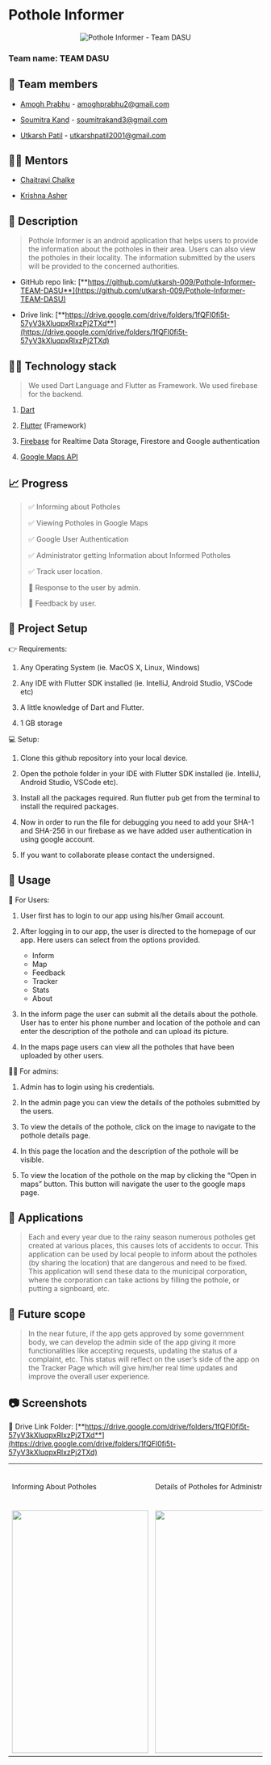 # Pothole Informer

<p align="center">
  <img src="https://github.com/utkarsh-009/Pothole-Informer-TEAM-DASU/blob/main/Images/banner.png?raw=true" alt="Pothole Informer - Team DASU">
</p>

### Team name: TEAM DASU

## 👥 Team members

- [Amogh Prabhu](https://github.com/Amogh-Prabhu/) - amoghprabhu2@gmail.com

- [Soumitra Kand](https://github.com/soumitrakand7/) - soumitrakand3@gmail.com

- [Utkarsh Patil](https://github.com/utkarsh-009/) - utkarshpatil2001@gmail.com

## 👩‍🏫 Mentors

- [Chaitravi Chalke](https://github.com/chaitravi-ce)

- [Krishna Asher]()

## 📄 Description

> Pothole Informer is an android application that helps users to provide the information about the potholes in their area. Users can also view the potholes in their locality. The information submitted by the users will be provided to the concerned authorities.

- GitHub repo link:
  [**https://github.com/utkarsh-009/Pothole-Informer-TEAM-DASU**](https://github.com/utkarsh-009/Pothole-Informer-TEAM-DASU)

- Drive link:
  [**https://drive.google.com/drive/folders/1fQFl0fi5t-57yV3kXluqpxRlxzPj2TXd**](https://drive.google.com/drive/folders/1fQFl0fi5t-57yV3kXluqpxRlxzPj2TXd)

## 👨‍💻 Technology stack

> We used Dart Language and Flutter as Framework. We used firebase for the backend.

1.  [Dart](https://dart.dev/)

2.  [Flutter](https://flutter.dev/) (Framework)

3.  [Firebase](https://firebase.google.com/) for Realtime Data Storage, Firestore and Google authentication

4.  [Google Maps API](https://mapsplatform.google.com/)

## 📈 Progress

> :white_check_mark: Informing about Potholes
>
> :white_check_mark: Viewing Potholes in Google Maps
>
> :white_check_mark: Google User Authentication
>
> :white_check_mark: Administrator getting Information about Informed Potholes
>
> :white_check_mark: Track user location.
>
> :black_square_button: Response to the user by admin.
>
> :black_square_button: Feedback by user.
>

## 📃 Project Setup

👉 Requirements:

1.  Any Operating System (ie. MacOS X, Linux, Windows)

2.  Any IDE with Flutter SDK installed (ie. IntelliJ, Android Studio, VSCode etc)

3.  A little knowledge of Dart and Flutter.

4.  1 GB storage

💻 Setup:

1.  Clone this github repository into your local device.

2.  Open the pothole folder in your IDE with Flutter SDK installed (ie. IntelliJ, Android Studio, VSCode etc).

3.  Install all the packages required. Run flutter pub get from the terminal to install the required packages.

4.  Now in order to run the file for debugging you need to add your SHA-1 and SHA-256 in our firebase as we have added user authentication in using google account.

5.  If you want to collaborate please contact the undersigned.

## 📜 Usage

👤 For Users:

1. User first has to login to our app using his/her Gmail account.

2. After logging in to our app, the user is directed to the homepage of our app. Here users can select from the options provided.

    - Inform
    - Map
    - Feedback
    - Tracker
    - Stats
    - About

3. In the inform page the user can submit all the details about the pothole. User has to enter his phone number and location of the pothole and can enter the description of the pothole and can upload its picture.

4. In the maps page users can view all the potholes that have been uploaded by other users.

👨‍💼 For admins:

1.  Admin has to login using his credentials.

2.  In the admin page you can view the details of the potholes submitted by the users.

3.  To view the details of the pothole, click on the image to navigate to the pothole details page.

4.  In this page the location and the description of the pothole will be visible.

5.  To view the location of the pothole on the map by clicking the “Open in maps” button. This button will navigate the user to the google maps page.

## 🤳 Applications

>Each and every year due to the rainy season numerous potholes get created at various places, this causes lots of accidents to occur. This application can be used by local people to inform about the potholes (by sharing the location) that are dangerous and need to be fixed. This application will send these data to the municipal corporation, where the corporation can take actions by filling the pothole, or putting a signboard, etc.

## 🔮 Future scope

>In the near future, if the app gets approved by some government body, we can develop the admin side of the app giving it more functionalities like accepting requests, updating the status of a complaint, etc. This status will reflect on the user’s side of the app on the Tracker Page which will give him/her real time updates and improve the overall user experience.

## 📷 Screenshots

🔗 Drive Link Folder:
[**https://drive.google.com/drive/folders/1fQFl0fi5t-57yV3kXluqpxRlxzPj2TXd**](https://drive.google.com/drive/folders/1fQFl0fi5t-57yV3kXluqpxRlxzPj2TXd)

<table>
  <tr>
    <td>Informing About Potholes</td>
     <td>Details of Potholes for Administrator</td>
     <td>Map displaying location of Potholes</td>
  </tr>
  <tr>
    <td><img src="https://github.com/utkarsh-009/Pothole-Informer-TEAM-DASU/blob/Amogh/Images/image1.jpg?raw=true" width=270 height=480></td>
    <td><img src="https://github.com/utkarsh-009/Pothole-Informer-TEAM-DASU/blob/Amogh/Images/image2.jpg?raw=true" width=270 height=480></td>
    <td><img src="https://github.com/utkarsh-009/Pothole-Informer-TEAM-DASU/blob/Amogh/Images/image3.jpg?raw=true" width=270 height=480></td>
  </tr>
 </table>

